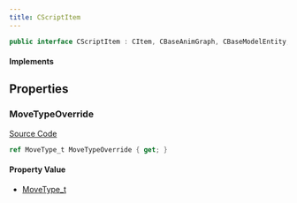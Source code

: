 ```yaml
---
title: CScriptItem
---
```


```csharp
public interface CScriptItem : CItem, CBaseAnimGraph, CBaseModelEntity, CBaseEntity, CEntityInstance, ISchemaClass<CEntityInstance>, ISchemaClass<CBaseEntity>, ISchemaClass<CBaseModelEntity>, ISchemaClass<CBaseAnimGraph>, ISchemaClass<CItem>, ISchemaClass<CScriptItem>, ISchemaField, ISchemaClass, INativeHandle
```

#### Implements

## Properties

### MoveTypeOverride

[Source Code](https://github.com/swiftly-solution/swiftlys2/blob/main/managed/src/SwiftlyS2.Generated/Schemas/Interfaces/CScriptItem.cs#L17)

```csharp
ref MoveType_t MoveTypeOverride { get; }
```

#### Property Value

- [MoveType_t](/docs/api/shared/schemadefinitions/movetype_t)

